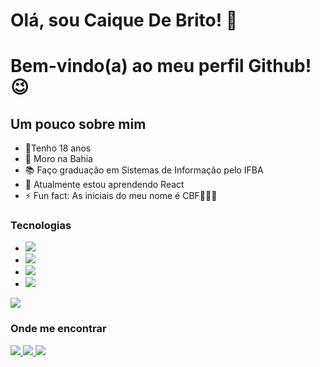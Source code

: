 # Olá, sou Caique De Brito! 👋
# Bem-vindo(a) ao meu perfil Github! 😉

## Um pouco sobre mim
- 💪Tenho 18 anos
- 📌 Moro na Bahia 
- 📚 Faço graduação em Sistemas de Informação pelo IFBA
- 🌱 Atualmente estou aprendendo React
- ⚡ Fun fact: As iniciais do meu nome é CBF💛💚💙

### Tecnologias
- <img src="https://img.shields.io/badge/HTML5-E34F26?style=for-the-badge&logo=html5&logoColor=white">
- <img src="https://img.shields.io/badge/CSS3-1572B6?style=for-the-badge&logo=css3&logoColor=white">
- <img src="https://img.shields.io/badge/JavaScript-323330?style=for-the-badge&logo=javascript&logoColor=F7DF1E">
- <img src="https://badgen.net/badge/icon/git?icon=git&label">

<div>
  <img src="https://github-readme-stats.vercel.app/api/top-langs/?username=caiquedebrito&theme=blue-green">
</div>

### Onde me encontrar
<div>
  <a href="https://www.instagram.com/_caiquedebrito" target="_blank">
    <img src="https://img.shields.io/badge/Instagram-E4405F?style=for-the-badge&logo=instagram&logoColor=white" >
  </a>
  <a href="https://www.linkedin.com/in/caique-de-brito-ba0a07219" target="_blank">
    <img src="https://img.shields.io/badge/LinkedIn-0077B5?style=for-the-badge&logo=linkedin&logoColor=white" >
  </a>
  <a href="#" target="_blank">
    <img src="https://img.shields.io/badge/Stack_Overflow-FE7A16?style=for-the-badge&logo=stack-overflow&logoColor=white" >
  </a>
</div>







